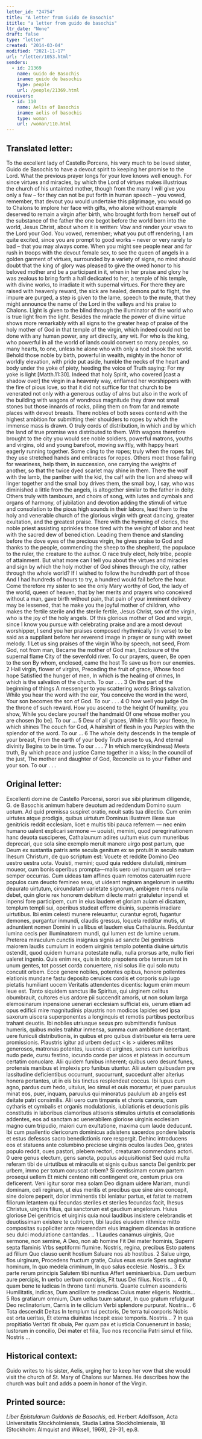```yaml
---
letter_id: "24754"
title: "A letter from Guido de Basochis"
ititle: "a letter from guido de basochis"
ltr_date: "None"
draft: false
type: "letter"
created: "2014-03-04"
modified: "2021-11-17"
url: "/letter/1053.html"
senders:
  - id: 21369
    name: Guido de Basochis
    iname: guido de basochis
    type: people
    url: /people/21369.html
receivers:
  - id: 110
    name: Aelis of Basochis
    iname: aelis of basochis
    type: woman
    url: /woman/110.html
---
```

<h2> Translated letter:</h2>To the excellent lady of Castello Porcens, his very much to be loved sister, Guido de Basochis to have a devout spirit to keeping her promise to the Lord.
What the previous prayer longs for your love knows well enough.  For since virtues and miracles, by which the Lord of virtues makes illustrious the church of his untainted mother, though from the many I will give you only a few – for they can not be put forth in human speech – you vowed, remember, that devout you would undertake this pilgrimage, you would go to Chalons to implore her face with gifts, who alone without example deserved to remain a virgin after birth, who brought forth from herself out of the substance of the father the one begot before the world born into the world, Jesus Christ, about whom it is written:  Vow and render your vows to the Lord your God.  You vowed, remember; what you put off rendering, I am quite excited, since you are prompt to good works – never or very rarely to bad – that you may always come.  When you might see people near and far rush in troops with the devout female sex, to see the queen of angels in a golden garment of virtues, surrounded by a variety of signs, no mind should doubt that the king of glory was pleased to give the owed honor to his beloved mother and be a participant in it, when in her praise and glory he was zealous to bring forth a hall dedicated to her, a temple of his temple, with divine works, to irradiate it with supernal virtues.  For there they are raised with heavenly reward, the sick are healed, demons put to flight, the impure are purged, a step is given to the lame, speech to the mute, that they might announce the name of the Lord in the valleys and his praise to Chalons.  Light is given to the blind through the illuminator of the world who is true light from the light.
Besides the miracle the power of divine virtue shows more remarkably with all signs to the greater heap of praise of the holy mother of God in that temple of the virgin, which indeed could not be done with any human power, any art directly, any wit.  For who is the king, who powerful in all the world of lands could convert  so many peoples, so many hearts, to one, unless he alone who with only a nod shook the world.  Behold those noble by birth, powerful in wealth, mighty in the honor of worldly elevation, with pride put aside, humble the necks of the heart and body under the yoke of piety, heeding the voice of Truth saying:  For my yoke is light [Matth.11:30].   Indeed that holy Spirit, who covered [cast a shadow over] the virgin in a heavenly way,  enflamed her worshippers with the fire of pious love, so that it did not suffice for that church to be venerated not only with a generous outlay of alms but also in the work of the building with wagons of wondrous magnitude they draw not small stones but those  innards of rocks, piling them on from far and remote places with devout breasts.  There nobles of both sexes contend with the highest ambition for submitting their shoulders to ropes by which the immense mass is drawn.  O truly cords of distribution, in which and by which the land of true promise was distributed to them.  With wagons therefore brought to the city you would see noble soldiers, powerful matrons, youths and virgins, old and young barefoot, moving swiftly, with happy heart eagerly running together.  Some cling to the ropes; truly when the ropes fail, they use stretched hands and embraces for ropes.  Others meet those failing for weariness, help them, in succession, one carrying the weights of another, so that the twice dyed scarlet may shine in them.  There the wolf with the lamb, the panther with the kid, the calf with the lion and sheep will linger together and the small boy drives them, the small boy, I say, who was diminished a little from the angels, is altogether similar to the father in deity.  Others truly with tambours, and choirs of song, with lutes and cymbals and organs of harmony, of jubilation and devotion adding the stimuli of virtue and consolation to the pious high sounds in their labors, lead them to the holy and venerable church of the glorious virgin with great dancing, greater exultation, and the greatest praise.  There with the hymning of clerics, the noble priest assisting sprinkles those tired with the weight of labor and heat with the sacred dew of benediction.  Leading them thence and standing before the dove eyes of the precious virgin, he gives praise to God and thanks to the people, commending the sheep to the shepherd, the populace to the ruler, the creature to the author.  O race truly elect, holy tribe, people of attainment.
But what more can I tell you about the virtues and miracles and sign by which the holy mother of God shines through the city, rather through the whole world?
  If I wished to follow the hundredth part of those
  And I had hundreds of hours to try,
a hundred would fail before the hour.   Come therefore my sister to see the only Mary worthy of God, the lady of the world, queen of heaven, that by her merits and prayers who conceived without a man, gave birth without pain, that pain of your imminent delivery may be lessened, that he make you the joyful mother of children, who makes the fertile sterile and the sterile fertile, Jesus Christ, son of the virgin, who is the joy of the holy angels.   Of this glorious mother of God and virgin, since I know you pursue with celebrating praise and are a most devout worshipper, I send you her praises composed rhythmically (in verse) to be said as a suppliant before her reverend image in prayer or sung with sweet melody.
   1 Let us sing praises of the virgin
   Who by speech, not seed,
   From God, not from man,
   Became the mother of God man,
   Enclosure of the supernal flame
   City of the sevenfold river.
   To our prayers, queen,
   Be open to the son
   By whom, enclosed, came the host
   To save us from our enemies. 
   2 Hail virgin, flower of virgins,
   Preceding the fruit of grace,
   Whose food hope
   Satisfied the hunger of men,
   In which is the healing of crimes,
   In which is the salvation of the church.
   To our . . .
   3 On the part of the beginning of things
   A messenger to you scattering words
   Brings salvation.
   While you hear the word with the ear,
   You conceive the word in the word,
   Your son becomes the son of God.
   To our . . .
   4 O how well you judge
   On the throne of such reward.
   How you ascend to the height
   Of humility, you show,
   While you declare yourself the handmaid
   Of one whose mother you are chosen [to be].
   To our …
   5 Dew of all graces,
   While it fills your fleece,
   In which shines
   The couch for God,
   A hairshirt of flesh in you
   Purples with the splendor of the word.
   To our …
   6 The whole deity descends
   In the temple of your breast,
   From the earth of your body
   Truth arose to us,
   And eternal divinity
   Begins to be in time.
   To our . . .
   7 In which mercy(kindness)
   Meets truth,
   By which peace and justice
   Came together in a kiss;
   In the council of the just,
   The mother and daughter of God,
   Reconcile us to your
   Father and your son.
   To our . . .
<h2 class="mt-4"> Original letter:</h2>Excellenti domine de Castello Porcensi, sorori sue sibi plurimum diligende, G. de Basochis animum habere deuotum ad reddendum Domino suum uotum.
   Ad quid premissa suspiret oratio, nouit satis tua dilectio. Cum enim uirtutes atque prodigia, quibus uirtutum Dominus illustrem illese sue genitricis reddit ecclesiam, licet e multis tibi pauca referrem — nec enim humano ualent explicari sermone — uouisti, memini, quod peregrinationem hanc deuota susciperes, Cathalaunum adires uultum eius cum muneribus deprecari, que sola sine exemplo meruit manere uirgo post partum, que Deum ex sustantia patris ante secula genitum ex se protulit in seculo natum Ihesum Christum, de quo scriptum est: Vouete et reddite Domino Deo uestro uestra uota. Vouisti, memini; quod quia reddere distulisti, nimirum moueor, cum bonis operibus prompta—malis uero uel nunquam uel sera—semper occurras. Cum uideas tam affines quam remotos cateruatim ruere populos cum deuoto femineo sexu, ut uideant reginam angelorum in uestitu deaurato uirtutum, circundatam uarietate signorum, ambigere mens nulla debet, quin glorie rex honorem debitum dilecte matri gratuletur inpendi et inpensi fore participem, cum in eius laudem et gloriam aulam ei dicatam, templum templi sui, operibus studeat efferre diuinis, supernis irradiare uirtutibus. Ibi enim celesti munere releuantur, curantur egroti, fugantur demones, purgantur inmundi, claudis gressus, loquela redditur mutis, ut adnuntient nomen Domini in uallibus et laudem eius Cathalaunis. Redduntur lumina cecis per illuminatorem mundi, qui lumen est de lumine uerum.
  Preterea miraculum cunctis insignius signis ad sancte Dei genitricis maiorem laudis cumulum in eodem uirginis templo potentia diuine uirtutis ostendit, quod quidem humana potestate nulla, nulla prorsus arte, nullo fieri ualeret ingenio. Quis enim rex, quis in toto prepotens orbe terrarum tot in unum gentes, tot posset corda conuertere, nisi solus ille qui solo nutu concutit orbem. Ecce genere nobiles, potentes opibus, honore pollentes elationis mundane fastu deposito ceruices cordis et corporis sub iugo pietatis humiliant uocem Veritatis attendentes dicentis: Iugum enim meum leue est. Tanto siquidem sanctus ille Spiritus, qui uirginem celitus obumbrauit, cultores eius ardore pii succendit amoris, ut non solum larga elemosinarum inpensione uenerari ecclesiam sufficiat eis, uerum etiam ad opus edificii mire magnitudinis plaustris non modicos lapides
 sed ipsa saxorum uiscera superponentes a longinquis et remotis partibus pectoribus trahant deuotis. Ibi nobiles utriusque sexus pro submittendis funibus humeris, quibus moles trahitur inmensa, summa cum ambitione decertant. uere funiculi distributionis, in quibus et pro quibus distribuetur eis terra uere promissionis. Plaustris igitur ad urbem deduct < is > uideres milites generosos, matronas potentes, iuuenes et uirgines, senes cum iunioribus nudo pede, cursu festino, iocundo corde per uicos et plateas in occursum certatim conuolare. Alii quidem funibus inherent; quibus uero desunt funes, protensis manibus et implexis pro funibus utuntur. Alii autem quibusdam pre lassitudine deficientibus occurrunt, succurrunt, succedunt alter alterius honera portantes, ut in eis bis tinctus resplendeat coccus. Ibi lupus cum agno, pardus cum hedo, uitulus, leo simul et ouis morantur, et puer paruulus minat eos, puer, inquam, paruulus qui minoratus paululum ab angelis est deitate patri consimilis. Alii uero cum timpanis et choris canoris, cum cytharis et cymbalis et organis modulationis, iubilationis et deuotionis piis constitutis in laboribus clamoribus altisonis stimulos uirtutis et consolationis addentes, eos ad sanctam ac uenerabilem gloriose uirginis ecclesiam magno cum tripudio, maiori cum exultatione, maxima cum laude deducunt. Ibi cum psallentio clericorum dominicus adsistens sacerdos pondere laboris et estus defessos sacro benedictionis rore respergit. Dehinc introducens eos et statuens ante columbino preciose uirginis oculos laudes Deo, grates populo reddit, oues pastori, plebem rectori, creaturam commendans actori. 0 uere genus electum, gens sancta, populus adquisitionis!
Sed quid multa referam tibi de uirtutibus et miraculis et signis quibus sancta Dei genitrix per urbem, immo per totum coruscat orbem?
Si centissimam eorum partem prosequi uellem
Et michi centeno niti contingeret ore,
centum prius ora deficerent. Veni igitur soror mea solam Deo dignam uidere  Mariam, mundi dominam, celi reginam, ut eius meritis et precibus que sine uiro concepit, sine dolore peperit, dolor imminentis tibi leniatur partus, et fatiat te matrem filiorum letantem qui fecundas steriles et steriles fecundas facit, Ihesus Christus, uirginis filius, qui sanctorum est gaudium angelorum. Huius gloriose Dei genitricis et uirginis quia noui laudibus insistere celebrandis et deuotissimam existere te cultricem, tibi laudes eiusdem rithmice mitto compositas suppliciter ante reuerendam eius imaginem dicendas in oratione seu dulci modulatione cantandas.
..
1 Laudes canamus uirginis,
 Que sermone, non semine,
  A Deo, non ab homine
  Fit Dei mater hominis,
  Superni septa flaminis
  Vrbs septiformi flumine.
   Nostris, regina, precibus
   Esto patens ad filium
   Quo clauso uenit hostium
   Saluare nos ab hostibus.
2  Salue uirgo, flos uirginum,
Procedens fructum gratie,
Cuius esus esurie
Spes saginatur hominum,
In quo medela criminum,
In quo salus ecclesie.
 Nostris...
3  Ex parte rerum principis
Salutem tibi nuntius
Affert seminiuerbius.
Dum uerbum aure percipis,
In uerbo uerbum concipis,
Fit tuus Dei filius.
Nostris ...
4   0, quam bene te iudicas
In throno tanti muneris.
Quante culmen ascenderis
Humilitatis, indicas,
Dum ancillam te predicas
Cuius mater eligeris.
Nostris...
5  Ros gratiarum omnium,
Dum uellus tuum saturat,
In quo gratum refulgurat
Deo reclinatorium,
Carnis in te cilicium
Verbi splendore purpurat.
Nostris...
6  Tota descendit Deitas
In templum tui pectoris,
De terra tui corporis
Nobis est orta ueritas,
Et eterna diuinitas
Incepit esse temporis.
Nostris...
7  In qua propitiatio
Veritati fit obuia,
Per quam pax et iusticia
Conuenerunt in basio;
Iustorum in concilio,
Dei mater et filia,
Tuo nos reconcilia
Patri simul et filio.
Nostris …
<h2 class="mt-4"> Historical context:</h2>Guido writes to his sister, Aelis, urging her to keep her vow that she would visit the church of St. Mary of Chalons sur Marnes.  He describes how the church was built and adds a poem in honor of the Virgin.
<h2 class="mt-4"> Printed source:</h2><p><em>Liber Epistularum Guidonis de Basochis</em>, ed. Herbert Adolfsson, Acta Universitatis Stockholmiensis, Studia Latina Stockholmiensia, 18 (Stockholm: Almquist and Wiksell, 1969), 29-31, ep.8.</p>